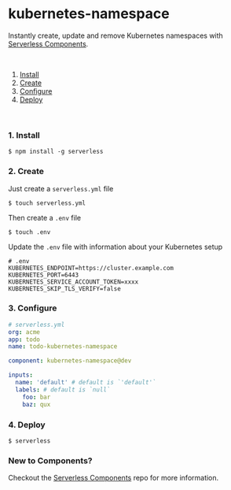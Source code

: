# kubernetes-namespace

Instantly create, update and remove Kubernetes namespaces with [Serverless Components](https://github.com/serverless/components).

&nbsp;

1. [Install](#1-install)
2. [Create](#2-create)
3. [Configure](#3-configure)
4. [Deploy](#4-deploy)

&nbsp;

### 1. Install

```console
$ npm install -g serverless
```

### 2. Create

Just create a `serverless.yml` file

```console
$ touch serverless.yml
```

Then create a `.env` file

```console
$ touch .env
```

Update the `.env` file with information about your Kubernetes setup

```
# .env
KUBERNETES_ENDPOINT=https://cluster.example.com
KUBERNETES_PORT=6443
KUBERNETES_SERVICE_ACCOUNT_TOKEN=xxxx
KUBERNETES_SKIP_TLS_VERIFY=false
```

### 3. Configure

```yml
# serverless.yml
org: acme
app: todo
name: todo-kubernetes-namespace

component: kubernetes-namespace@dev

inputs:
  name: 'default' # default is `'default'`
  labels: # default is `null`
    foo: bar
    baz: qux
```

### 4. Deploy

```console
$ serverless
```

### New to Components?

Checkout the [Serverless Components](https://github.com/serverless/components) repo for more information.
